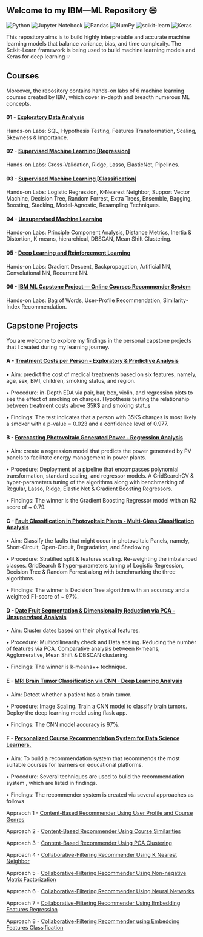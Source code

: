 ## Welcome to my IBM—ML Repository :smile:
![Python](https://img.shields.io/badge/python-3670A0?style=for-the-badge&logo=python&logoColor=ffdd54)
![Jupyter Notebook](https://img.shields.io/badge/jupyter-%23FA0F00.svg?style=for-the-badge&logo=jupyter&logoColor=white)
![Pandas](https://img.shields.io/badge/pandas-%23150458.svg?style=for-the-badge&logo=pandas&logoColor=white)
![NumPy](https://img.shields.io/badge/numpy-%23013243.svg?style=for-the-badge&logo=numpy&logoColor=white)
![scikit-learn](https://img.shields.io/badge/scikit--learn-%23F7931E.svg?style=for-the-badge&logo=scikit-learn&logoColor=white)
![Keras](https://img.shields.io/badge/Keras-%23D00000.svg?style=for-the-badge&logo=Keras&logoColor=white)

This repository aims is to build highly interpretable and accurate machine learning models that balance variance, bias, and time complexity. The Scikit-Learn framework is being used to build machine learning models and Keras for deep learning :bulb:

## Courses

Moreover, the repository contains hands-on labs of 6 machine learning courses created by IBM, which cover in-depth and breadth numerous ML concepts.

#### 01 - [Exploratory Data Analysis](https://github.com/KAFSALAH/IBM_MachineLearning/tree/main/01%20-%20Exploratory%20Data%20Analysis)
Hands-on Labs: SQL, Hypothesis Testing, Features Transformation, Scaling, Skewness & Importance.

#### 02 - [Supervised Machine Learning [Regression]](https://github.com/KAFSALAH/IBM_MachineLearning/tree/main/02%20-%20Supervised%20Machine%20Learning%20%5BRegression%5D)
Hands-on Labs: Cross-Validation, Ridge, Lasso, ElasticNet, Pipelines.

#### 03 - [Supervised Machine Learning [Classification]](https://github.com/KAFSALAH/IBM_MachineLearning/tree/main/03%20-%20Supervised%20Machine%20Learning%20%5BClassification%5D)
Hands-on Labs: Logistic Regression, K-Nearest Neighbor, Support Vector Machine, Decision Tree, Random Forrest, Extra Trees, Ensemble, Bagging, Boosting, Stacking, Model-Agnostic, Resampling Techniques.

#### 04 - [Unsupervised Machine Learning](https://github.com/KAFSALAH/IBM_MachineLearning/tree/main/04%20-%20Unsupervised%20Machine%20Learning)
Hands-on Labs: Principle Component Analysis, Distance Metrics, Inertia & Distortion, K-means, hierarchical, DBSCAN, Mean Shift Clustering.
 
#### 05 - [Deep Learning and Reinforcement Learning](https://github.com/KAFSALAH/IBM_MachineLearning/tree/main/05%20-%20Deep%20Learning%20and%20Reinforcement%20Learning)
Hands-on Labs: Gradient Descent, Backpropagation, Artificial NN, Convolutional NN, Recurrent NN.

#### 06 - [IBM ML Capstone Project — Online Courses Recommender System](https://github.com/KAFSALAH/IBM_MachineLearning/tree/main/06%20-%20Recommender%20Systems)
Hands-on Labs: Bag of Words, User-Profile Recommendation, Similarity-Index Recommendation.

## Capstone Projects
You are welcome to explore my findings in the personal capstone projects that I created during my learning journey.

#### A - [Treatment Costs per Person - Exploratory & Predictive Analysis](https://github.com/KAFSALAH/IBM_MachineLearning/blob/main/01%20-%20Exploratory%20Data%20Analysis/F%20-%20Treatment%20Costs%20per%20Person%20-%20Exploratory%20%26%20Predictive%20Analysis.ipynb)

• Aim: predict the cost of medical treatments based on six features, namely, age, sex, BMI, children, smoking status, and region.

• Procedure: in-Depth EDA via pair, bar, box, violin, and regression plots to see the effect of smoking on charges. Hypothesis testing the relationship between treatment costs above 35K$ and smoking status

• Findings: The test indicates that a person with 35K$ charges is most likely a smoker with a p-value = 0.023 and a confidence level of 0.977.

#### B - [Forecasting Photovoltaic Generated Power - Regression Analysis](https://github.com/KAFSALAH/IBM_MachineLearning/blob/main/02%20-%20Supervised%20Machine%20Learning%20%5BRegression%5D/F%20-%20Forecasting%20Photovoltaic%20Generated%20Power.ipynb)

• Aim: create a regression model that predicts the power generated by PV panels to facilitate energy management in power plants. 

• Procedure: Deployment of a pipeline that encompasses polynomial transformation, standard scaling, and regressor models. A GridSearchCV & hyper-parameters tuning of the algorithms along with benchmarking of Regular, Lasso, Ridge, Elastic Net & Gradient Boosting Regressors.

• Findings: The winner is the Gradient Boosting Regressor model with an R2 score of ~ 0.79.

#### C - [Fault Classification in Photovoltaic Plants - Multi-Class Classification Analysis](https://github.com/KAFSALAH/IBM_MachineLearning/blob/main/03%20-%20Supervised%20Machine%20Learning%20%5BClassification%5D/J%20-%20Fault%20Classification%20in%20Photovoltaic%20Plants.ipynb)

• Aim: Classify the faults that might occur in photovoltaic Panels, namely, Short-Circuit, Open-Circuit, Degradation, and Shadowing.

• Procedure: Stratified split & features scaling. Re-weighting the imbalanced classes. GridSearch & hyper-parameters tuning of Logistic Regression, Decision Tree & Random Forrest along with benchmarking the three algorithms.

• Findings:  The winner is Decision Tree algorithm with an accuracy and a weighted F1-score of ~ 97%.

#### D - [Date Fruit Segmentation & Dimensionality Reduction via PCA - Unsupervised Analysis](https://github.com/KAFSALAH/IBM_MachineLearning/blob/main/04%20-%20Unsupervised%20Machine%20Learning/F%20-%20Date%20Fruit%20Segmentation%20%26%20Dimensionality%20Reduction%20via%20PCA.ipynb)

• Aim: Cluster dates based on their physical features. 

• Procedure: Multicollinearity check and Data scaling. Reducing the number of features via PCA. Comparative analysis between K-means, Agglomerative, Mean Shift & DBSCAN clustering.  

• Findings: The winner is k-means++ technique.

#### E -  [MRI Brain Tumor Classification via CNN - Deep Learning Analysis](https://github.com/KAFSALAH/IBM_MachineLearning/blob/main/05%20-%20Deep%20Learning%20and%20Reinforcement%20Learning/J%20-%20MRI%20Brain%20Tumor%20Classification%20via%20CNN.ipynb)

• Aim: Detect whether a patient has a brain tumor.

• Procedure: Image Scaling. Train a CNN model to classify brain tumors. Deploy the deep learning model using flask app.

• Findings: The CNN model accuracy is 97%.

#### F - [Personalized Course Recommendation System for Data Science Learners.](https://github.com/KAFSALAH/IBM_MachineLearning/tree/main/06%20-%20Recommender%20Systems)

• Aim: To build a recommendation system that recommends the most suitable courses for learners on educational platforms.

• Procedure: Several techniques are used to build the recommendation system , which are listed in findings.

• Findings: The recommender system is created via several approaches as follows

Appraoch 1 - [Content-Based Recommender Using User Profile and Course Genres](https://github.com/KAFSALAH/IBM_MachineLearning/blob/main/06%20-%20Recommender%20Systems/D%20-%20Content-Based%20User-Profile.ipynb)

Approach 2 - [Content-Based Recommender Using Course Similarities](https://github.com/KAFSALAH/IBM_MachineLearning/blob/main/06%20-%20Recommender%20Systems/E%20-%20Content-Based%20Similarity-Index.ipynb)

Approach 3 - [Content-Based Recommender Using PCA Clustering](https://github.com/KAFSALAH/IBM_MachineLearning/blob/main/06%20-%20Recommender%20Systems/F%20-%20Content-Based%20PCA-Clustering.ipynb)

Approach 4 - [Collaborative-Filtering Recommender Using K Nearest Neighbor
](https://github.com/KAFSALAH/IBM_MachineLearning/blob/main/06%20-%20Recommender%20Systems/G%20-%20Collaborative-Filtering%20via%20KNN.ipynb)

Approach 5 - [Collaborative-Filtering Recommender Using Non-negative Matrix Factorization](https://github.com/KAFSALAH/IBM_MachineLearning/blob/main/06%20-%20Recommender%20Systems/H%20-%20Collaborative-Filtering%20via%20NMF.ipynb)

Approach 6 - [Collaborative-Filtering Recommender Using Neural Networks](https://github.com/KAFSALAH/IBM_MachineLearning/blob/main/06%20-%20Recommender%20Systems/I%20-%20Collaborative-Filtering%20via%20ANN.ipynb)

Approach 7 - [Collaborative-Filtering Recommender Using Embedding Features Regression](https://github.com/KAFSALAH/IBM_MachineLearning/blob/main/06%20-%20Recommender%20Systems/J%20-%20Collaborative-Filtering%20via%20Embeddings-Regression.ipynb)

Approach 8 - [Collaborative-Filtering Recommender using Embedding Features Classification](https://github.com/KAFSALAH/IBM_MachineLearning/blob/main/06%20-%20Recommender%20Systems/K%20-%20Collaborative-Filtering%20via%20Embeddings-Classification.ipynb)
